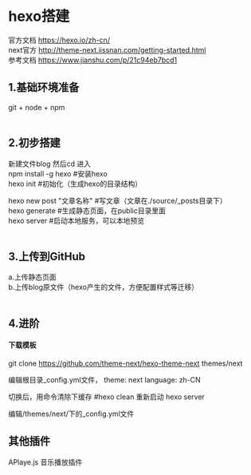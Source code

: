 # hexo搭建
官方文档  https://hexo.io/zh-cn/ <br/>
next官方  http://theme-next.iissnan.com/getting-started.html <br/>
参考文档  https://www.jianshu.com/p/21c94eb7bcd1 <br/>
## 1.基础环境准备
git + node + npm <br/>
<br/>

## 2.初步搭建
新建文件blog 然后cd 进入  <br/>
npm install -g hexo #安装hexo  <br/>
hexo init #初始化（生成hexo的目录结构）  <br/>

hexo new post "文章名称" #写文章（文章在./source/_posts目录下）  <br/>
hexo generate #生成静态页面，在public目录里面  <br/>
hexo server #启动本地服务，可以本地预览  <br/>
<br/>
 
## 3.上传到GitHub
a.上传静态页面  <br/>
b.上传blog原文件（hexo产生的文件，方便配置样式等迁移）<br/>
<br/>

## 4.进阶
#### 下载模板
git clone https://github.com/theme-next/hexo-theme-next themes/next

编辑根目录_config.yml文件，
theme: next
language: zh-CN

切换后，用命令清除下缓存
#hexo clean
重新启动
hexo server

编辑/themes/next/下的_config.yml文件



## 其他插件
APlaye.js 音乐播放插件
